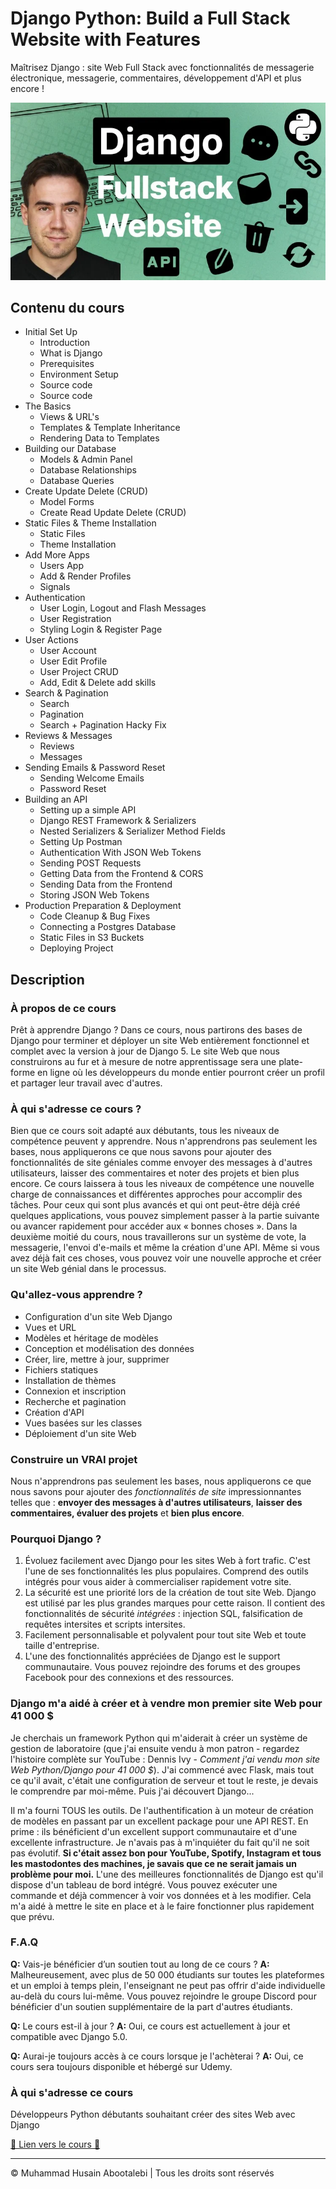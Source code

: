 <!-- ©©©©©©©©©©©©©©©©©©©©©©©© All Rights Are Reserved By Muhammad Husain Abootalebi ©©©©©©©©©©©©©©©©©©©©©©©©©©©©©©©©©© -->

# Django Python: Build a Full Stack Website with Features

Maîtrisez Django : site Web Full Stack avec fonctionnalités de messagerie électronique, messagerie, commentaires, développement d'API et plus encore !

![Django Python: Build a Full Stack Website with Features](../../assets/Courses/Course%20Covers/0%20-%201%20-%20Django%20Complete%20Course.webp)

## Contenu du cours

- Initial Set Up
  - Introduction
  - What is Django
  - Prerequisites
  - Environment Setup
  - Source code
  - Source code
- The Basics
  - Views & URL's
  - Templates & Template Inheritance
  - Rendering Data to Templates
- Building our Database
  - Models & Admin Panel
  - Database Relationships
  - Database Queries
- Create Update Delete (CRUD)
  - Model Forms
  - Create Read Update Delete (CRUD)
- Static Files & Theme Installation
  - Static Files
  - Theme Installation
- Add More Apps
  - Users App
  - Add & Render Profiles
  - Signals
- Authentication
  - User Login, Logout and Flash Messages
  - User Registration
  - Styling Login & Register Page
- User Actions
  - User Account
  - User Edit Profile
  - User Project CRUD
  - Add, Edit & Delete add skills
- Search & Pagination
  - Search
  - Pagination
  - Search + Pagination Hacky Fix
- Reviews & Messages
  - Reviews
  - Messages
- Sending Emails & Password Reset
  - Sending Welcome Emails
  - Password Reset
- Building an API
  - Setting up a simple API
  - Django REST Framework & Serializers
  - Nested Serializers & Serializer Method Fields
  - Setting Up Postman
  - Authentication With JSON Web Tokens
  - Sending POST Requests
  - Getting Data from the Frontend & CORS
  - Sending Data from the Frontend
  - Storing JSON Web Tokens
- Production Preparation & Deployment
  - Code Cleanup & Bug Fixes
  - Connecting a Postgres Database
  - Static Files in S3 Buckets
  - Deploying Project

## Description

### À propos de ce cours

Prêt à apprendre Django ? Dans ce cours, nous partirons des bases de Django pour terminer et déployer un site Web entièrement fonctionnel et complet avec la version à jour de Django 5. Le site Web que nous construirons au fur et à mesure de notre apprentissage sera une plate-forme en ligne où les développeurs du monde entier pourront créer un profil et partager leur travail avec d'autres.

### À qui s'adresse ce cours ?

Bien que ce cours soit adapté aux débutants, tous les niveaux de compétence peuvent y apprendre. Nous n'apprendrons pas seulement les bases, nous appliquerons ce que nous savons pour ajouter des fonctionnalités de site géniales comme envoyer des messages à d'autres utilisateurs, laisser des commentaires et noter des projets et bien plus encore. Ce cours laissera à tous les niveaux de compétence une nouvelle charge de connaissances et différentes approches pour accomplir des tâches. Pour ceux qui sont plus avancés et qui ont peut-être déjà créé quelques applications, vous pouvez simplement passer à la partie suivante ou avancer rapidement pour accéder aux « bonnes choses ». Dans la deuxième moitié du cours, nous travaillerons sur un système de vote, la messagerie, l'envoi d'e-mails et même la création d'une API. Même si vous avez déjà fait ces choses, vous pouvez voir une nouvelle approche et créer un site Web génial dans le processus.

### Qu'allez-vous apprendre ?

- Configuration d'un site Web Django
- Vues et URL
- Modèles et héritage de modèles
- Conception et modélisation des données
- Créer, lire, mettre à jour, supprimer
- Fichiers statiques
- Installation de thèmes
- Connexion et inscription
- Recherche et pagination
- Création d'API
- Vues basées sur les classes
- Déploiement d'un site Web

### Construire un VRAI projet

Nous n'apprendrons pas seulement les bases, nous appliquerons ce que nous savons pour ajouter des *fonctionnalités de site* impressionnantes telles que : **envoyer des messages à d'autres utilisateurs**, **laisser des commentaires, évaluer des projets** et **bien plus encore**.

### Pourquoi Django ?

1. Évoluez facilement avec Django pour les sites Web à fort trafic. C'est l'une de ses fonctionnalités les plus populaires. Comprend des outils intégrés pour vous aider à commercialiser rapidement votre site.
2. La sécurité est une priorité lors de la création de tout site Web. Django est utilisé par les plus grandes marques pour cette raison. Il contient des fonctionnalités de sécurité *intégrées* : injection SQL, falsification de requêtes intersites et scripts intersites.
3. Facilement personnalisable et polyvalent pour tout site Web et toute taille d'entreprise.
4. L'une des fonctionnalités appréciées de Django est le support communautaire. Vous pouvez rejoindre des forums et des groupes Facebook pour des connexions et des ressources.

### Django m'a aidé à créer et à vendre mon premier site Web pour 41 000 $

Je cherchais un framework Python qui m'aiderait à créer un système de gestion de laboratoire (que j'ai ensuite vendu à mon patron - regardez l'histoire complète sur YouTube : Dennis Ivy - *Comment j'ai vendu mon site Web Python/Django pour 41 000 $*). J'ai commencé avec Flask, mais tout ce qu'il avait, c'était une configuration de serveur et tout le reste, je devais le comprendre par moi-même. Puis j'ai découvert Django...

Il m'a fourni TOUS les outils. De l'authentification à un moteur de création de modèles en passant par un excellent package pour une API REST. En prime : ils bénéficient d'un excellent support communautaire et d'une excellente infrastructure. Je n'avais pas à m'inquiéter du fait qu'il ne soit pas évolutif. **Si c'était assez bon pour YouTube, Spotify, Instagram et tous les mastodontes des machines, je savais que ce ne serait jamais un problème pour moi.** L'une des meilleures fonctionnalités de Django est qu'il dispose d'un tableau de bord intégré. Vous pouvez exécuter une commande et déjà commencer à voir vos données et à les modifier. Cela m'a aidé à mettre le site en place et à le faire fonctionner plus rapidement que prévu.

### F.A.Q

**Q:** Vais-je bénéficier d’un soutien tout au long de ce cours ?
**A:** Malheureusement, avec plus de 50 000 étudiants sur toutes les plateformes et un emploi à temps plein, l'enseignant ne peut pas offrir d'aide individuelle au-delà du cours lui-même. Vous pouvez rejoindre le groupe Discord pour bénéficier d'un soutien supplémentaire de la part d'autres étudiants.

**Q:** Le cours est-il à jour ?
**A:** Oui, ce cours est actuellement à jour et compatible avec Django 5.0.

**Q:** Aurai-je toujours accès à ce cours lorsque je l'achèterai ?
**A:** Oui, ce cours sera toujours disponible et hébergé sur Udemy.

### À qui s'adresse ce cours

Développeurs Python débutants souhaitant créer des sites Web avec Django

[🔗 Lien vers le cours 🔗](https://www.udemy.com/course/python-django-2021-complete-course/?srsltid=AfmBOopVFupKzL4elOACUlCj3sL3y0MfMEDuBnBg4iJQEUhwRzHPSFhU&couponCode=ST21MT121624)

---

© Muhammad Husain Abootalebi | Tous les droits sont réservés

<!-- ©©©©©©©©©©©©©©©©©©©©©©©© All Rights Are Reserved By Muhammad Husain Abootalebi ©©©©©©©©©©©©©©©©©©©©©©©©©©©©©©©©©© -->

